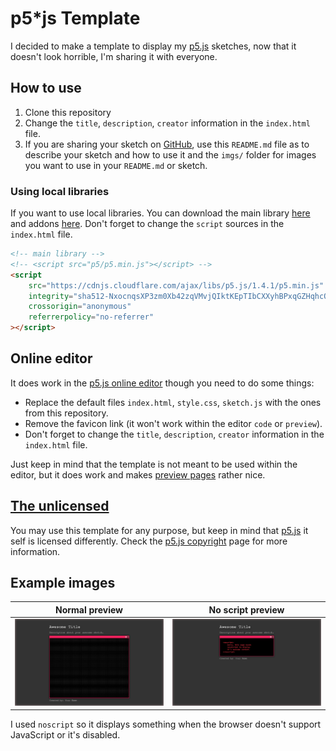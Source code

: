 # p5\*js Template

I decided to make a template to display my [p5.js](https://p5js.org/) sketches, now that it doesn't look horrible, I'm sharing it with everyone.

## How to use

1.  Clone this repository
1.  Change the `title`, `description`, `creator` information in the `index.html` file.
1.  If you are sharing your sketch on [GitHub](https://github.com/), use this `README.md` file as to describe your sketch and how to use it and the `imgs/` folder for images you want to use in your `README.md` or sketch.

### Using local libraries

If you want to use local libraries. You can download the main library [here](https://p5js.org/download/) and addons [here](https://p5js.org/libraries/).
Don't forget to change the `script` sources in the `index.html` file.

```html
<!-- main library -->
<!-- <script src="p5/p5.min.js"></script> -->
<script
    src="https://cdnjs.cloudflare.com/ajax/libs/p5.js/1.4.1/p5.min.js"
    integrity="sha512-NxocnqsXP3zm0Xb42zqVMvjQIktKEpTIbCXXyhBPxqGZHqhcOXHs4pXI/GoZ8lE+2NJONRifuBpi9DxC58L0Lw=="
    crossorigin="anonymous"
    referrerpolicy="no-referrer"
></script>
```

## Online editor

It does work in the [p5.js online editor](https://editor.p5js.org/) though you need to do some things:

-   Replace the default files `index.html`, `style.css`, `sketch.js` with the ones from this repository.
-   Remove the favicon link (it won't work within the editor `code` or `preview`).
-   Don't forget to change the `title`, `description`, `creator` information in the `index.html` file.

Just keep in mind that the template is not meant to be used within the editor, but it does work and makes [preview pages](https://editor.p5js.org/antonio-m-o-costa/full/sAQvk5q-H) rather nice.

## [The unlicensed](LICENSE.md)

You may use this template for any purpose, but keep in mind that [p5.js](https://p5js.org/) it self is licensed differently. Check the [p5.js copyright](https://p5js.org/copyright.html) page for more information.

## Example images

| Normal preview                         | No script preview                        |
| -------------------------------------- | ---------------------------------------- |
| ![template-normal](imgs/preview_0.png) | ![template-noscript](imgs/preview_1.png) |

I used `noscript` so it displays something when the browser doesn't support JavaScript or it's disabled.
